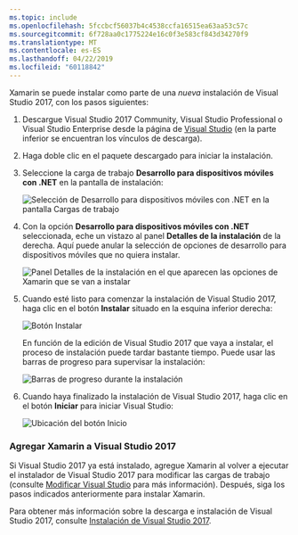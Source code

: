 ```yaml
---
ms.topic: include
ms.openlocfilehash: 5fccbcf56037b4c4538ccfa16515ea63aa53c57c
ms.sourcegitcommit: 6f728aa0c1775224e16c0f3e583cf843d34270f9
ms.translationtype: MT
ms.contentlocale: es-ES
ms.lasthandoff: 04/22/2019
ms.locfileid: "60118842"
---
```

Xamarin se puede instalar como parte de una _nueva_ instalación de Visual Studio 2017, con los pasos siguientes:

1. Descargue Visual Studio 2017 Community, Visual Studio Professional o Visual Studio Enterprise desde la página de [Visual Studio](https://visualstudio.microsoft.com/vs/) (en la parte inferior se encuentran los vínculos de descarga).

2. Haga doble clic en el paquete descargado para iniciar la instalación.

3. Seleccione la carga de trabajo **Desarrollo para dispositivos móviles con .NET** en la pantalla de instalación:

    ![Selección de Desarrollo para dispositivos móviles con .NET en la pantalla Cargas de trabajo](~/get-started/installation/windows-images/01-mobile-dev-workload.png)

4. Con la opción **Desarrollo para dispositivos móviles con .NET** seleccionada, eche un vistazo al panel **Detalles de la instalación** de la derecha. Aquí puede anular la selección de opciones de desarrollo para dispositivos móviles que no quiera instalar.

    ![Panel Detalles de la instalación en el que aparecen las opciones de Xamarin que se van a instalar](~/get-started/installation/windows-images/02-summary.png)

5. Cuando esté listo para comenzar la instalación de Visual Studio 2017, haga clic en el botón **Instalar** situado en la esquina inferior derecha:

    ![Botón Instalar](~/get-started/installation/windows-images/03-click-install.png)

   En función de la edición de Visual Studio 2017 que vaya a instalar, el proceso de instalación puede tardar bastante tiempo. Puede usar las barras de progreso para supervisar la instalación:

    ![Barras de progreso durante la instalación](~/get-started/installation/windows-images/04-progress-bars.png)

6. Cuando haya finalizado la instalación de Visual Studio 2017, haga clic en el botón **Iniciar** para iniciar Visual Studio:

    ![Ubicación del botón Inicio](~/get-started/installation/windows-images/05-launch.png)

<a name="vs2017" />

### <a name="adding-xamarin-to-visual-studio-2017"></a>Agregar Xamarin a Visual Studio 2017

Si Visual Studio 2017 ya está instalado, agregue Xamarin al volver a ejecutar el instalador de Visual Studio 2017 para modificar las cargas de trabajo (consulte [Modificar Visual Studio](https://docs.microsoft.com/visualstudio/install/modify-visual-studio) para más información). Después, siga los pasos indicados anteriormente para instalar Xamarin.

Para obtener más información sobre la descarga e instalación de Visual Studio 2017, consulte [Instalación de Visual Studio 2017](https://docs.microsoft.com/visualstudio/install/install-visual-studio).